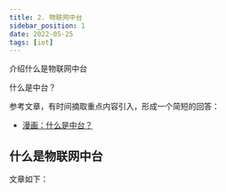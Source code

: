 ```yaml
---
title: 2. 物联网中台
sidebar_position: 1
date: 2022-05-25
tags: [iot]
---
```


介绍什么是物联网中台



什么是中台？

参考文章，有时间摘取重点内容引入，形成一个简短的回答：

- [漫画：什么是中台？](https://juejin.cn/post/6844903957693726727)



## 什么是物联网中台

文章如下：

```ks

```

